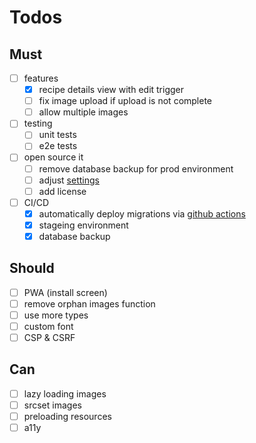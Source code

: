 # Todos

## Must

- [ ] features
  - [x] recipe details view with edit trigger
  - [ ] fix image upload if upload is not complete
  - [ ] allow multiple images
- [ ] testing
  - [ ] unit tests
  - [ ] e2e tests
- [ ] open source it
  - [ ] remove database backup for prod environment
  - [ ] adjust [settings](https://github.com/Theiaz/clickncook-supabase/settings/)
  - [ ] add license
- [ ] CI/CD
  - [x] automatically deploy migrations via [github actions](https://supabase.com/docs/guides/cli/managing-environments)
  - [x] stageing environment
  - [x] database backup

## Should

- [ ] PWA (install screen)
- [ ] remove orphan images function
- [ ] use more types
- [ ] custom font
- [ ] CSP & CSRF

## Can

- [ ] lazy loading images
- [ ] srcset images
- [ ] preloading resources
- [ ] a11y
